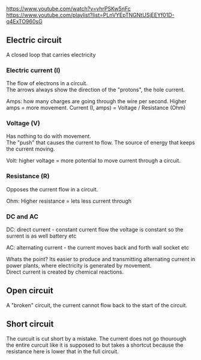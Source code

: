 
https://www.youtube.com/watch?v=vhrPSKw5nFc
https://www.youtube.com/playlist?list=PLnVYEpTNGNtUSjEEYf01D-q4ExTO960sG 


## Electric circuit
A closed loop that carries electricity

### Electric current (I)
The flow of electrons in a circuit.\
The arrows always show the direction of the "protons", the hole current.

Amps: how many charges are going through the wire per second. Higher amps = more movement.
Current (I, amps) = Voltage / Resistance (Ohm)

### Voltage (V)
Has nothing to do with movement.\
The "push" that causes the current to flow. The source of energy that keeps the current moving.

Volt: higher voltage = more potential to move current through a circuit.

### Resistance (R)
Opposes the current flow in a circuit.

Ohm: Higher resistance = lets less current through

### DC and AC
DC: direct current - constant current flow
the voltage is constant so the surrent is as well
battery etc

AC: alternating current - the current moves back and forth
wall socket etc

Whats the point?
Its easier to produce and transmitting alternating current in power plants, where electricity 
is generated by movement.\
Direct current is created by chemical reactions.

## Open circuit
A "broken" circuit, the current cannot flow back to the start of the circuit.

## Short circuit
The curcuit is cut short by a mistake. The current does not go thourough the entire curcuit like it
is supposed to but takes a shortcut because the resistance here is lower that in the full circuit.
